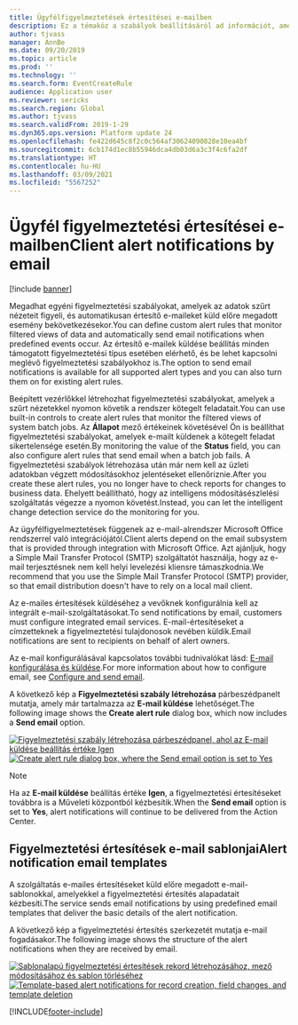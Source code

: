 ```yaml
---
title: Ügyfélfigyelmeztetések értesítései e-mailben
description: Ez a témaköz a szabályok beállításáról ad információt, amelyekkel előre megadott esemény bekövetkezésekor e-mailes értesítéseket küld.
author: tjvass
manager: AnnBe
ms.date: 09/20/2019
ms.topic: article
ms.prod: ''
ms.technology: ''
ms.search.form: EventCreateRule
audience: Application user
ms.reviewer: sericks
ms.search.region: Global
ms.author: tjvass
ms.search.validFrom: 2019-1-29
ms.dyn365.ops.version: Platform update 24
ms.openlocfilehash: fe422d645c8f2c0c564af30624090828e10ea4bf
ms.sourcegitcommit: 6cb174d1ec8b55946dca4db03d6a3c3f4c6fa2df
ms.translationtype: HT
ms.contentlocale: hu-HU
ms.lasthandoff: 03/09/2021
ms.locfileid: "5567252"
---
```

# <a name="client-alert-notifications-by-email"></a><span data-ttu-id="0812b-103">Ügyfél figyelmeztetési értesítései e-mailben</span><span class="sxs-lookup"><span data-stu-id="0812b-103">Client alert notifications by email</span></span>

[!include [banner](../includes/banner.md)]

<span data-ttu-id="0812b-104">Megadhat egyéni figyelmeztetési szabályokat, amelyek az adatok szűrt nézeteit figyeli, és automatikusan értesítő e-maileket küld előre megadott esemény bekövetkezésekor.</span><span class="sxs-lookup"><span data-stu-id="0812b-104">You can define custom alert rules that monitor filtered views of data and automatically send email notifications when predefined events occur.</span></span> <span data-ttu-id="0812b-105">Az értesítő e-mailek küldése beállítás minden támogatott figyelmeztetési típus esetében elérhető, és be lehet kapcsolni meglévő figyelmeztetési szabályokhoz is.</span><span class="sxs-lookup"><span data-stu-id="0812b-105">The option to send email notifications is available for all supported alert types and you can also turn them on for existing alert rules.</span></span>

<span data-ttu-id="0812b-106">Beépített vezérlőkkel létrehozhat figyelmeztetési szabályokat, amelyek a szűrt nézetekkel nyomon követik a rendszer kötegelt feladatait.</span><span class="sxs-lookup"><span data-stu-id="0812b-106">You can use built-in controls to create alert rules that monitor the filtered views of system batch jobs.</span></span> <span data-ttu-id="0812b-107">Az **Állapot** mező értékeinek követésével Ön is beállíthat figyelmeztetési szabályokat, amelyek e-mailt küldenek a kötegelt feladat sikertelensége esetén.</span><span class="sxs-lookup"><span data-stu-id="0812b-107">By monitoring the value of the **Status** field, you can also configure alert rules that send email when a batch job fails.</span></span> <span data-ttu-id="0812b-108">A figyelmeztetési szabályok létrehozása után már nem kell az üzleti adatokban végzett módosításokhoz jelentéseket ellenőriznie.</span><span class="sxs-lookup"><span data-stu-id="0812b-108">After you create these alert rules, you no longer have to check reports for changes to business data.</span></span> <span data-ttu-id="0812b-109">Ehelyett beállítható, hogy az intelligens módosításészlelési szolgáltatás végezze a nyomon követést.</span><span class="sxs-lookup"><span data-stu-id="0812b-109">Instead, you can let the intelligent change detection service do the monitoring for you.</span></span>

<span data-ttu-id="0812b-110">Az ügyfélfigyelmeztetések függenek az e-mail-alrendszer Microsoft Office rendszerrel való integrációjától.</span><span class="sxs-lookup"><span data-stu-id="0812b-110">Client alerts depend on the email subsystem that is provided through integration with Microsoft Office.</span></span> <span data-ttu-id="0812b-111">Azt ajánljuk, hogy a Simple Mail Transfer Protocol (SMTP) szolgáltatót használja, hogy az e-mail terjesztésnek nem kell helyi levelezési kliensre támaszkodnia.</span><span class="sxs-lookup"><span data-stu-id="0812b-111">We recommend that you use the Simple Mail Transfer Protocol (SMTP) provider, so that email distribution doesn't have to rely on a local mail client.</span></span>

<span data-ttu-id="0812b-112">Az e-mailes értesítések küldéséhez a vevőknek konfigurálnia kell az integrált e-mail-szolgáltatásokat.</span><span class="sxs-lookup"><span data-stu-id="0812b-112">To send notifications by email, customers must configure integrated email services.</span></span> <span data-ttu-id="0812b-113">E-mail-értesítéseket a címzetteknek a figyelmeztetési tulajdonosok nevében küldik.</span><span class="sxs-lookup"><span data-stu-id="0812b-113">Email notifications are sent to recipients on behalf of alert owners.</span></span>

<span data-ttu-id="0812b-114">Az e-mail konfigurálásával kapcsolatos további tudnivalókat lásd: [E-mail konfigurálása és küldése](../organization-administration/configure-email.md).</span><span class="sxs-lookup"><span data-stu-id="0812b-114">For more information about how to configure email, see [Configure and send email](../organization-administration/configure-email.md).</span></span>

<span data-ttu-id="0812b-115">A következő kép a **Figyelmeztetési szabály létrehozása** párbeszédpanelt mutatja, amely már tartalmazza az **E-mail küldése** lehetőséget.</span><span class="sxs-lookup"><span data-stu-id="0812b-115">The following image shows the **Create alert rule** dialog box, which now includes a **Send email** option.</span></span>

<span data-ttu-id="0812b-116">[![Figyelmeztetési szabály létrehozása párbeszédpanel, ahol az E-mail küldése beállítás értéke Igen](./media/Create-alert-rule-form.png)](./media/Create-alert-rule-form.png)</span><span class="sxs-lookup"><span data-stu-id="0812b-116">[![Create alert rule dialog box, where the Send email option is set to Yes](./media/Create-alert-rule-form.png)](./media/Create-alert-rule-form.png)</span></span>

> [!NOTE]
> <span data-ttu-id="0812b-117">Ha az **E-mail küldése** beállítás értéke **Igen**, a figyelmeztetési értesítéseket továbbra is a Műveleti központból kézbesítik.</span><span class="sxs-lookup"><span data-stu-id="0812b-117">When the **Send email** option is set to **Yes**, alert notifications will continue to be delivered from the Action Center.</span></span>

## <a name="alert-notification-email-templates"></a><span data-ttu-id="0812b-118">Figyelmeztetési értesítések e-mail sablonjai</span><span class="sxs-lookup"><span data-stu-id="0812b-118">Alert notification email templates</span></span>

<span data-ttu-id="0812b-119">A szolgáltatás e-mailes értesítéseket küld előre megadott e-mail-sablonokkal, amelyekkel a figyelmeztetési értesítés alapadatait kézbesíti.</span><span class="sxs-lookup"><span data-stu-id="0812b-119">The service sends email notifications by using predefined email templates that deliver the basic details of the alert notification.</span></span>

<span data-ttu-id="0812b-120">A következő kép a figyelmeztetési értesítés szerkezetét mutatja e-mail fogadásakor.</span><span class="sxs-lookup"><span data-stu-id="0812b-120">The following image shows the structure of the alert notifications when they are received by email.</span></span>

<span data-ttu-id="0812b-121">[![Sablonalapú figyelmeztetési értesítések rekord létrehozásához, mező módosításához és sablon törléséhez](./media/Alert-email-templates.png)](./media/Alert-email-templates.png)</span><span class="sxs-lookup"><span data-stu-id="0812b-121">[![Template-based alert notifications for record creation, field changes, and template deletion](./media/Alert-email-templates.png)](./media/Alert-email-templates.png)</span></span>


[!INCLUDE[footer-include](../../../includes/footer-banner.md)]